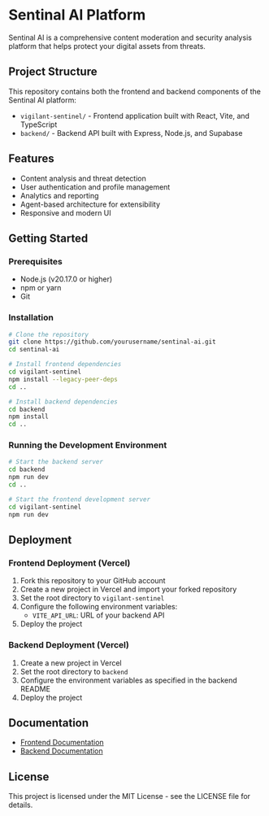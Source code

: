 # Sentinal AI Platform

Sentinal AI is a comprehensive content moderation and security analysis platform that helps protect your digital assets from threats.

## Project Structure

This repository contains both the frontend and backend components of the Sentinal AI platform:

- `vigilant-sentinel/` - Frontend application built with React, Vite, and TypeScript
- `backend/` - Backend API built with Express, Node.js, and Supabase

## Features

- Content analysis and threat detection
- User authentication and profile management
- Analytics and reporting
- Agent-based architecture for extensibility
- Responsive and modern UI

## Getting Started

### Prerequisites

- Node.js (v20.17.0 or higher)
- npm or yarn
- Git

### Installation

```bash
# Clone the repository
git clone https://github.com/yourusername/sentinal-ai.git
cd sentinal-ai

# Install frontend dependencies
cd vigilant-sentinel
npm install --legacy-peer-deps
cd ..

# Install backend dependencies
cd backend
npm install
cd ..
```

### Running the Development Environment

```bash
# Start the backend server
cd backend
npm run dev
cd ..

# Start the frontend development server
cd vigilant-sentinel
npm run dev
```

## Deployment

### Frontend Deployment (Vercel)

1. Fork this repository to your GitHub account
2. Create a new project in Vercel and import your forked repository
3. Set the root directory to `vigilant-sentinel`
4. Configure the following environment variables:
   - `VITE_API_URL`: URL of your backend API
5. Deploy the project

### Backend Deployment (Vercel)

1. Create a new project in Vercel
2. Set the root directory to `backend`
3. Configure the environment variables as specified in the backend README
4. Deploy the project

## Documentation

- [Frontend Documentation](./vigilant-sentinel/README.md)
- [Backend Documentation](./backend/README.md)

## License

This project is licensed under the MIT License - see the LICENSE file for details.
